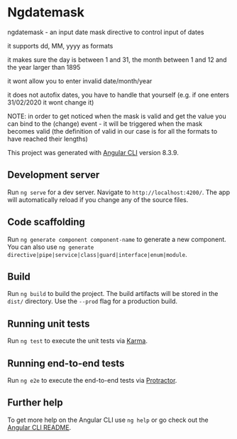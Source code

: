 # Ngdatemask

ngdatemask - an input date mask directive to control input of dates

it supports dd, MM, yyyy as formats

it makes sure the day is between 1 and 31, the month between 1 and 12 and the year larger than 1895

it wont allow you to enter invalid date/month/year

it does not autofix dates, you have to handle that yourself (e.g. if one enters 31/02/2020 it wont change it)

NOTE: in order to get noticed when the mask is valid and get the value you can bind to the (change) event - it will be triggered when the mask becomes valid (the definition of valid in our case is for all the formats to have reached their lengths)

This project was generated with [Angular CLI](https://github.com/angular/angular-cli) version 8.3.9.

## Development server

Run `ng serve` for a dev server. Navigate to `http://localhost:4200/`. The app will automatically reload if you change any of the source files.

## Code scaffolding

Run `ng generate component component-name` to generate a new component. You can also use `ng generate directive|pipe|service|class|guard|interface|enum|module`.

## Build

Run `ng build` to build the project. The build artifacts will be stored in the `dist/` directory. Use the `--prod` flag for a production build.

## Running unit tests

Run `ng test` to execute the unit tests via [Karma](https://karma-runner.github.io).

## Running end-to-end tests

Run `ng e2e` to execute the end-to-end tests via [Protractor](http://www.protractortest.org/).

## Further help

To get more help on the Angular CLI use `ng help` or go check out the [Angular CLI README](https://github.com/angular/angular-cli/blob/master/README.md).

